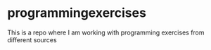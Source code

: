 # programmingexercises
This is a repo where I am working with programming exercises from different sources
